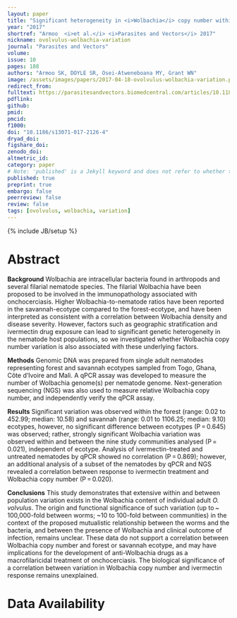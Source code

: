 ```yaml
---
layout: paper
title: "Significant heterogeneity in <i>Wolbachia</i> copy number within and between populations of <i>Onchocerca volvulus</i>"
year: "2017"
shortref: "Armoo  <i>et al.</i> <i>Parasites and Vectors</i> 2017"
nickname: ovolvulus-wolbachia-variation
journal: "Parasites and Vectors"
volume: 
issue: 10
pages: 188
authors: "Armoo SK, DOYLE SR, Osei-Atweneboana MY, Grant WN"
image: /assets/images/papers/2017-04-18-ovolvulus-wolbachia-variation.png
redirect_from: 
fulltext: https://parasitesandvectors.biomedcentral.com/articles/10.1186/s13071-017-2126-4
pdflink: 
github: 
pmid: 
pmcid: 
f1000: 
doi: "10.1186/s13071-017-2126-4"
dryad_doi:
figshare_doi: 
zenodo_doi: 
altmetric_id: 
category: paper
# Note: 'published' is a Jekyll keyword and does not refer to whether the paper is published, but rather to whether this Markdown should be part of the rendered site.
published: true
preprint: true
embargo: false	
peerreview: false
review: false
tags: [ovolvulus, wolbachia, variation]
---
```

{% include JB/setup %}

# Abstract 

**Background**
Wolbachia are intracellular bacteria found in arthropods and several filarial nematode species. The filarial Wolbachia have been proposed to be involved in the immunopathology associated with onchocerciasis. Higher Wolbachia-to-nematode ratios have been reported in the savannah-ecotype compared to the forest-ecotype, and have been interpreted as consistent with a correlation between Wolbachia density and disease severity. However, factors such as geographic stratification and ivermectin drug exposure can lead to significant genetic heterogeneity in the nematode host populations, so we investigated whether Wolbachia copy number variation is also associated with these underlying factors.

**Methods**
Genomic DNA was prepared from single adult nematodes representing forest and savannah ecotypes sampled from Togo, Ghana, Côte d’Ivoire and Mali. A qPCR assay was developed to measure the number of Wolbachia genome(s) per nematode genome. Next-generation sequencing (NGS) was also used to measure relative Wolbachia copy number, and independently verify the qPCR assay.

**Results**
Significant variation was observed within the forest (range: 0.02 to 452.99; median: 10.58) and savannah (range: 0.01 to 1106.25; median: 9.10) ecotypes, however, no significant difference between ecotypes (P = 0.645) was observed; rather, strongly significant Wolbachia variation was observed within and between the nine study communities analysed (P = 0.021), independent of ecotype. Analysis of ivermectin-treated and untreated nematodes by qPCR showed no correlation (P = 0.869); however, an additional analysis of a subset of the nematodes by qPCR and NGS revealed a correlation between response to ivermectin treatment and Wolbachia copy number (P = 0.020).

**Conclusions**
This study demonstrates that extensive within and between population variation exists in the Wolbachia content of individual adult *O. volvulus*. The origin and functional significance of such variation (up to ~ 100,000-fold between worms; ~10 to 100-fold between communities) in the context of the proposed mutualistic relationship between the worms and the bacteria, and between the presence of Wolbachia and clinical outcome of infection, remains unclear. These data do not support a correlation between Wolbachia copy number and forest or savannah ecotype, and may have implications for the development of anti-Wolbachia drugs as a macrofilaricidal treatment of onchocerciasis. The biological significance of a correlation between variation in Wolbachia copy number and ivermectin response remains unexplained.

# Data Availability





